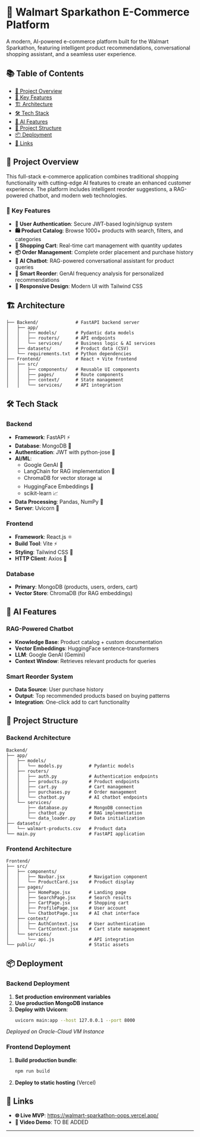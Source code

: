# 🛒 Walmart Sparkathon E-Commerce Platform

A modern, AI-powered e-commerce platform built for the Walmart Sparkathon, featuring intelligent product recommendations, conversational shopping assistant, and a seamless user experience.

## 📚 Table of Contents

- [🎯 Project Overview](#-project-overview)
- [🌟 Key Features](#-key-features)
- [🏗️ Architecture](#️-architecture)
- [🛠️ Tech Stack](#️-tech-stack)
- [🤖 AI Features](#-ai-features)
- [📁 Project Structure](#-project-structure)
- [📦 Deployment](#-deployment)
- [🔗 Links](#-links)

## 🎯 Project Overview

This full-stack e-commerce application combines traditional shopping functionality with cutting-edge AI features to create an enhanced customer experience. The platform includes intelligent reorder suggestions, a RAG-powered chatbot, and modern web technologies.

### 🌟 Key Features

- **🔐 User Authentication**: Secure JWT-based login/signup system
- **🛍️ Product Catalog**: Browse 1000+ products with search, filters, and categories
- **🛒 Shopping Cart**: Real-time cart management with quantity updates
- **📦 Order Management**: Complete order placement and purchase history
- **🤖 AI Chatbot**: RAG-powered conversational assistant for product queries
- **🔄 Smart Reorder**: GenAI frequency analysis for personalized recommendations
- **📱 Responsive Design**: Modern UI with Tailwind CSS

## 🏗️ Architecture

```
├── Backend/              # FastAPI backend server
│   ├── app/
│   │   ├── models/       # Pydantic data models
│   │   ├── routers/      # API endpoints
│   │   └── services/     # Business logic & AI services
│   ├── datasets/         # Product data (CSV)
│   └── requirements.txt  # Python dependencies
├── Frontend/             # React + Vite frontend
│   ├── src/
│   │   ├── components/   # Reusable UI components
│   │   ├── pages/        # Route components
│   │   ├── context/      # State management
│   │   └── services/     # API integration
```

## 🛠️ Tech Stack

### Backend
- **Framework**: FastAPI ⚡
- **Database**: MongoDB 🍃
- **Authentication**: JWT with python-jose 🔐
- **AI/ML**: 
  - Google GenAI 🧠
  - LangChain for RAG implementation 🔗
  - ChromaDB for vector storage 📊
  - HuggingFace Embeddings 🤗
  - scikit-learn 📈
- **Data Processing**: Pandas, NumPy 🐼
- **Server**: Uvicorn 🦄

### Frontend
- **Framework**: React.js ⚛️
- **Build Tool**: Vite ⚡
- **Styling**: Tailwind CSS 🎨
- **HTTP Client**: Axios 📡

### Database
- **Primary**: MongoDB (products, users, orders, cart)
- **Vector Store**: ChromaDB (for RAG embeddings)

## 🤖 AI Features

### RAG-Powered Chatbot
- **Knowledge Base**: Product catalog + custom documentation
- **Vector Embeddings**: HuggingFace sentence-transformers
- **LLM**: Google GenAI (Gemini)
- **Context Window**: Retrieves relevant products for queries

### Smart Reorder System
- **Data Source**: User purchase history
- **Output**: Top recommended products based on buying patterns
- **Integration**: One-click add to cart functionality

## 📁 Project Structure

### Backend Architecture
```
Backend/
├── app/
│   ├── models/
│   │   └── models.py          # Pydantic models
│   ├── routers/
│   │   ├── auth.py            # Authentication endpoints
│   │   ├── products.py        # Product endpoints
│   │   ├── cart.py            # Cart management
│   │   ├── purchases.py       # Order management
│   │   └── chatbot.py         # AI chatbot endpoints
│   └── services/
│       ├── database.py        # MongoDB connection
│       ├── chatbot.py         # RAG implementation
│       └── data_loader.py     # Data initialization
├── datasets/
│   └── walmart-products.csv   # Product data
└── main.py                    # FastAPI application
```

### Frontend Architecture
```
Frontend/
├── src/
│   ├── components/
│   │   ├── Navbar.jsx         # Navigation component
│   │   └── ProductCard.jsx    # Product display
│   ├── pages/
│   │   ├── HomePage.jsx       # Landing page
│   │   ├── SearchPage.jsx     # Search results
│   │   ├── CartPage.jsx       # Shopping cart
│   │   ├── ProfilePage.jsx    # User account
│   │   └── ChatbotPage.jsx    # AI chat interface
│   ├── context/
│   │   ├── AuthContext.jsx    # User authentication
│   │   └── CartContext.jsx    # Cart state management
│   └── services/
│       └── api.js             # API integration
└── public/                    # Static assets
```

## 📦 Deployment

### Backend Deployment
1. **Set production environment variables**
2. **Use production MongoDB instance**
3. **Deploy with Uvicorn**:
   ```bash
   uvicorn main:app --host 127.0.0.1 --port 8000
   ```
 *Deployed on Oracle-Cloud VM Instance*

### Frontend Deployment
1. **Build production bundle**:
   ```bash
   npm run build
   ```
2. **Deploy to static hosting** (Vercel)

## 🔗 Links

- **🌐 Live MVP**: https://walmart-sparkathon-oops.vercel.app/
- **🎥 Video Demo**: TO BE ADDED

---
